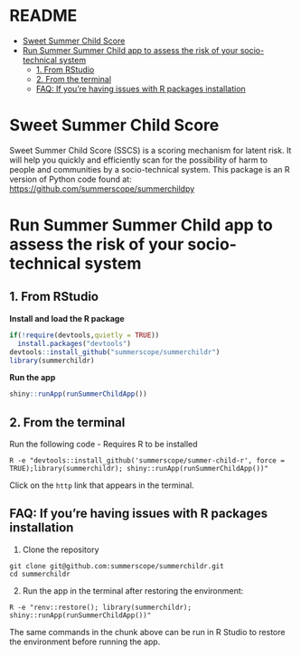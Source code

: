 README
================

-   [Sweet Summer Child Score](#sweet-summer-child-score)
-   [Run Summer Summer Child app to assess the risk of your
    socio-technical
    system](#run-summer-summer-child-app-to-assess-the-risk-of-your-socio-technical-system)
    -   [1. From RStudio](#1-from-rstudio)
    -   [2. From the terminal](#2-from-the-terminal)
    -   [FAQ: If you’re having issues with R packages
        installation](#faq-if-youre-having-issues-with-r-packages-installation)

# Sweet Summer Child Score

Sweet Summer Child Score (SSCS) is a scoring mechanism for latent risk.
It will help you quickly and efficiently scan for the possibility of
harm to people and communities by a socio-technical system. This package
is an R version of Python code found at:
<https://github.com/summerscope/summerchildpy>

# Run Summer Summer Child app to assess the risk of your socio-technical system

## 1. From RStudio

**Install and load the R package**

``` r
if(!require(devtools,quietly = TRUE))
  install.packages("devtools")
devtools::install_github("summerscope/summerchildr")
library(summerchildr)
```

**Run the app**

``` r
shiny::runApp(runSummerChildApp())
```

## 2. From the terminal

Run the following code - Requires R to be installed

    R -e "devtools::install_github('summerscope/summer-child-r', force = TRUE);library(summerchildr); shiny::runApp(runSummerChildApp())"

Click on the `http` link that appears in the terminal.

## FAQ: If you’re having issues with R packages installation

1.  Clone the repository

<!-- -->

    git clone git@github.com:summerscope/summerchildr.git
    cd summerchildr

2.  Run the app in the terminal after restoring the environment:

<!-- -->

    R -e "renv::restore(); library(summerchildr); shiny::runApp(runSummerChildApp())"

The same commands in the chunk above can be run in R Studio to restore
the environment before running the app.
